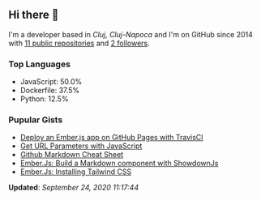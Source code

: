 <h2>Hi there 👋</h2>

<!-- This is just the base template, feel free to change it. -->

<p>
    I'm a developer based in <i>Cluj, Cluj-Napoca</i>
    and I'm on GitHub since 2014
    with <a href="https://github.com/Robert-96?tab=repositories">11 public repositories</a>
    and <a href="https://github.com/Robert-96?tab=followers">2 followers</a>.
</p>

<h3>Top Languages</h3>

<ul>
    <li>JavaScript: 50.0%</li>
    <li>Dockerfile: 37.5%</li>
    <li>Python: 12.5%</li>
</ul>

<h3>Pupular Gists</h3>

<ul>
        <li><a href="https://gist.github.com/fd31c707ba9600dd8a92678d37743f92">Deploy an Ember.js app on GitHub Pages with TravisCI</a></li>
        <li><a href="https://gist.github.com/9b228156dda87c1b314bfe4790a7b45a">Get URL Parameters with JavaScript</a></li>
        <li><a href="https://gist.github.com/048fddefc20e6860aeca6949a2443adf">Github Markdown Cheat Sheet</a></li>
        <li><a href="https://gist.github.com/5591eaa07cb56500505a5daa747e2d0b">Ember.Js: Build a Markdown component with ShowdownJs</a></li>
        <li><a href="https://gist.github.com/4d85dcafe05d9e5e72d813ae7107cc47">Ember.Js: Installing Tailwind CSS</a></li>
</ul>

<p><strong>Updated</strong>: <i>September 24, 2020 11:17:44</i></p>